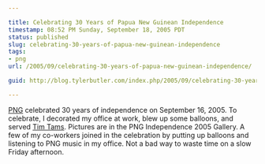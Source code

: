 ```yaml
---

title: Celebrating 30 Years of Papua New Guinean Independence
timestamp: 08:52 PM Sunday, September 18, 2005 PDT
status: published
slug: celebrating-30-years-of-papua-new-guinean-independence
tags:
- png
url: /2005/09/celebrating-30-years-of-papua-new-guinean-independence/

guid: http://blog.tylerbutler.com/index.php/2005/09/celebrating-30-years-of-papua-new-guinean-independence/

---
```


[PNG][1] celebrated 30 years of independence on September 16, 2005. To
celebrate, I decorated my office at work, blew up some balloons, and served
[Tim Tams][2]. Pictures are in the PNG Independence 2005 Gallery. A few
of my co-workers joined in the celebration by putting up balloons and
listening to PNG music in my office. Not a bad way to waste time on a slow
Friday afternoon.

   [1]: http://en.wikipedia.org/wiki/Papua_New_Guinea
   [2]: http://en.wikipedia.org/wiki/Timtam

